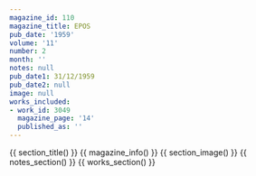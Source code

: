 ```yaml
---
magazine_id: 110
magazine_title: EPOS
pub_date: '1959'
volume: '11'
number: 2
month: ''
notes: null
pub_date1: 31/12/1959
pub_date2: null
image: null
works_included:
- work_id: 3049
  magazine_page: '14'
  published_as: ''
---
```


{{ section_title() }}
{{ magazine_info() }}
{{ section_image() }}
{{ notes_section() }}
{{ works_section() }}
